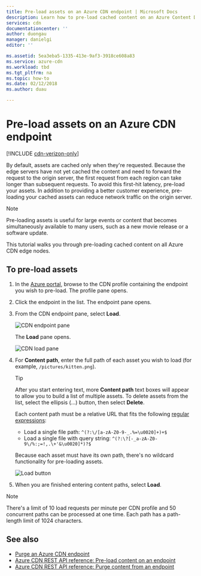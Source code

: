 ```yaml
---
title: Pre-load assets on an Azure CDN endpoint | Microsoft Docs
description: Learn how to pre-load cached content on an Azure Content Delivery Network endpoint. This feature is available on certain versions of the product.
services: cdn
documentationcenter: ''
author: duongau
manager: danielgi
editor: ''

ms.assetid: 5ea3eba5-1335-413e-9af3-3918ce608a83
ms.service: azure-cdn
ms.workload: tbd
ms.tgt_pltfrm: na
ms.topic: how-to
ms.date: 02/12/2018
ms.author: duau

---
```

# Pre-load assets on an Azure CDN endpoint
[!INCLUDE [cdn-verizon-only](../../includes/cdn-verizon-only.md)]

By default, assets are cached only when they're requested. Because the edge servers have not yet cached the content and need to forward the request to the origin server, the first request from each region can take longer than subsequent requests. To avoid this first-hit latency, pre-load your assets. In addition to providing a better customer experience, pre-loading your cached assets can reduce network traffic on the origin server.

> [!NOTE]
> Pre-loading assets is useful for large events or content that becomes simultaneously available to many users, such as a new movie release or a software update.
> 
> 

This tutorial walks you through pre-loading cached content on all Azure CDN edge nodes.

## To pre-load assets
1. In the [Azure portal](https://portal.azure.com), browse to the CDN profile containing the endpoint you wish to pre-load. The profile pane opens.
    
2. Click the endpoint in the list. The endpoint pane opens.
3. From the CDN endpoint pane, select **Load**.
   
    ![CDN endpoint pane](./media/cdn-preload-endpoint/cdn-endpoint-blade.png)
   
    The **Load** pane opens.
   
    ![CDN load pane](./media/cdn-preload-endpoint/cdn-load-blade.png)
4. For **Content path**, enter the full path of each asset you wish to load (for example, `/pictures/kitten.png`).
   
   > [!TIP]
   > After you start entering text, more **Content path** text boxes will appear to allow you to build a list of multiple assets. To delete assets from the list, select the ellipsis (...) button, then select **Delete**.
   > 
   > Each content path must be a relative URL that fits the following [regular expressions](/dotnet/standard/base-types/regular-expression-language-quick-reference):  
   > - Load a single file path: `^(?:\/[a-zA-Z0-9-_.%=\u0020]+)+$`  
   > - Load a single file with query string: `^(?:\?[-_a-zA-Z0-9\/%:;=!,.\+'&\u0020]*)?$` 
   > 
   > Because each asset must have its own path, there's no wildcard functionality for pre-loading assets.
   > 
   > 
   
    ![Load button](./media/cdn-preload-endpoint/cdn-load-paths.png)
5. When you are finished entering content paths, select **Load**.
   

> [!NOTE]
> There's a limit of 10 load requests per minute per CDN profile and 50 concurrent paths can be processed at one time. Each path has a path-length limit of 1024 characters.
> 
> 

## See also
* [Purge an Azure CDN endpoint](cdn-purge-endpoint.md)
* [Azure CDN REST API reference: Pre-load content on an endpoint](/rest/api/cdn/endpoints/load-content)
* [Azure CDN REST API reference: Purge content from an endpoint](/rest/api/cdn/endpoints/purge-content)
